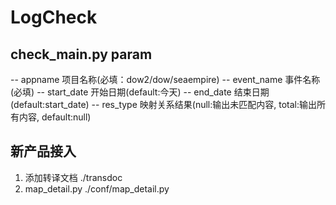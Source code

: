 # LogCheck

## check_main.py param
-- appname 项目名称(必填：dow2/dow/seaempire)
-- event_name 事件名称(必填)
-- start_date 开始日期(default:今天)
-- end_date 结束日期(default:start_date)
-- res_type 映射关系结果(null:输出未匹配内容, total:输出所有内容, default:null)

## 新产品接入
1. 添加转译文档 ./transdoc
2. map_detail.py ./conf/map_detail.py
